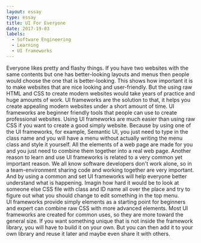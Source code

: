 ```yaml
---
layout: essay
type: essay
title: UI For Everyone
date: 2017-19-03 
labels:
  - Software Engineering
  - Learning
  - UI frameworks
---
```

Everyone likes pretty and flashy things. If you have two websites with the same contents but one has better-looking layouts and menus then people would choose the one that is better-looking. This shows how important it is to make websites that are nice looking and user-friendly. But the using raw HTML and CSS to create modern websites would take years of practice and huge amounts of work. UI frameworks are the solution to that, it helps you create appealing modern websites under a short amount of time. 
UI frameworks are beginner friendly tools that people can use to create professional websites. Using UI frameworks are much easier than using raw CSS if you want to create a good simply website. Because by using one of the UI frameworks, for example, Semantic UI, you just need to type in the class name and you will have a menu without actually writing the menu class and style it yourself. All the elements of a web page are made for you and you just need to combine them together into a real web page. 
Another reason to learn and use UI frameworks is related to a very common yet important reason. We all know software developers don't work alone, so in a team-environment sharing code and working together are very important. And by using a common and set UI frameworks will help everyone better understand what is happening. Imagin how hard it would be to look at someone else CSS file with class and ID name all over the place and try to figure out what you should change to edit something in the top menu.  
UI frameworks provide simply elements as a starting point for beginners and expert can combine raw CSS with more advanced elements. Most UI frameworks are created for common uses, so they are more toward the general size. If you want something unique that is not inside the framework library, you will have to build it on your own. But you can then add it to your own library and reuse it later and maybe even share it with others. 


